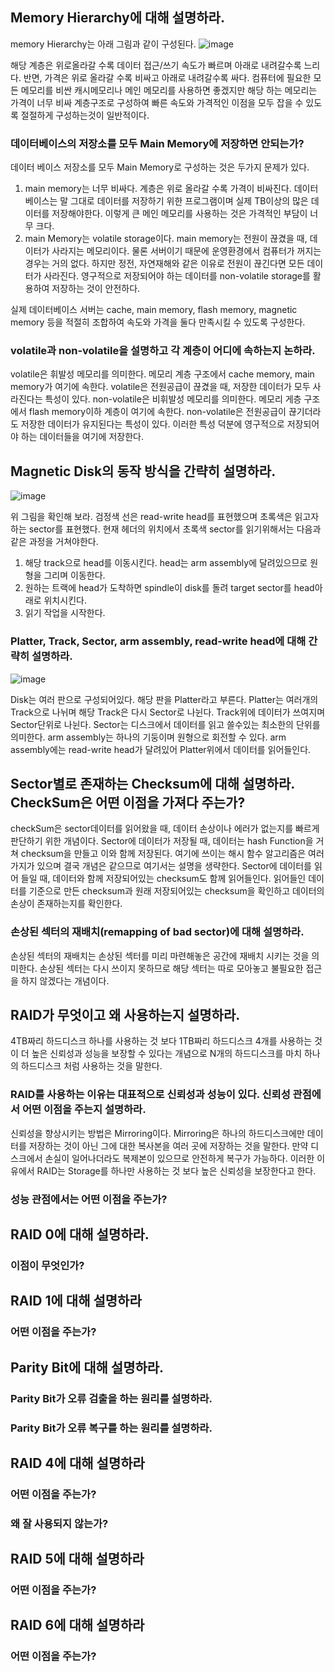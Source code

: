 ## Memory Hierarchy에 대해 설명하라.
memory Hierarchy는 아래 그림과 같이 구성된다.
![image](https://github.com/AZ-backend-study/Database/assets/46997074/a23f41bd-00f2-448b-9d2e-11d4ebc7e5db)

해당 계층은 위로올라갈 수록 데이터 접근/쓰기 속도가 빠르며 아래로 내려갈수록 느리다. 반면, 가격은 위로 올라갈 수록 비싸고 아래로 내려갈수록 싸다.
컴퓨터에 필요한 모든 메모리를 비싼 캐시메모리나 메인 메모리를 사용하면 좋겠지만 해당 하는 메모리는 가격이 너무 비싸 계층구조로 구성하여 빠른 속도와 가격적인 이점을 모두 잡을 수 있도록 절절하게 구성하는것이 일반적이다.
###  데이터베이스의 저장소를 모두 Main Memory에 저장하면 안되는가?
데이터 베이스 저장소를 모두 Main Memory로 구성하는 것은 두가지 문제가 있다.
1. main memory는 너무 비싸다.
계층은 위로 올라갈 수록 가격이 비싸진다. 데이터 베이스는 말 그대로 데이터를 저장하기 위한 프로그램이며 실제 TB이상의 많은 데이터를 저장해야한다. 이렇게 큰 메인 메모리를 사용하는 것은 가격적인 부담이 너무 크다.
2. main Memory는 volatile storage이다.
main memory는 전원이 끊겼을 때, 데이터가 사라지는 메모리이다. 물론 서버이기 때문에 운영환경에서 컴퓨터가 꺼지는 경우는 거의 없다. 하지만 정전, 자연재해와 같은 이유로 전원이 끊긴다면 모든 데이터가 사라진다. 영구적으로 저장되어야 하는 데이터를 non-volatile storage를 활용하여 저장하는 것이 안전하다.

실제 데이터베이스 서버는 cache, main memory, flash memory, magnetic memory 등을 적절히 조합하여 속도와 가격을 둘다 만족시킬 수 있도록 구성한다.

### volatile과 non-volatile을 설명하고 각 계층이 어디에 속하는지 논하라.
volatile은 휘발성 메모리를 의미한다. 메모리 계층 구조에서 cache memory, main memory가 여기에 속한다. volatile은 전원공급이 끊겼을 때, 저장한 데이터가 모두 사라진다는 특성이 있다.
non-volatile은 비휘발성 메모리를 의미한다. 메모리 게층 구조에서 flash memory이하 계층이 여기에 속한다. non-volatile은 전원공급이 끊기더라도 저장한 데이터가 유지된다는 특성이 있다. 이러한 특성 덕분에 영구적으로 저장되어야 하는 데이터들을 여기에 저장한다.

## Magnetic Disk의 동작 방식을 간략히 설명하라.
![image](https://github.com/AZ-backend-study/Database/assets/46997074/2ab8c6d3-7f3f-4f91-96ff-8ed18f1d8d2e)

위 그림을 확인해 보라. 검정색 선은 read-write head를 표현했으며 초록색은 읽고자 하는 sector를 표현했다. 현재 헤더의 위치에서 초록색 sector를 읽기위해서는 다음과 같은 과정을 거쳐야한다.
1. 해당 track으로 head를 이동시킨다. head는 arm assembly에 달려있으므로 원형을 그리며 이동한다.
2. 원하는 트랙에 head가 도착하면 spindle이 disk를 돌려 target sector를 head아래로 위치시킨다.
3. 읽기 작업을 시작한다.

### Platter, Track, Sector, arm assembly, read-write head에 대해 간략히 설명하라.
![image](https://github.com/AZ-backend-study/Database/assets/46997074/6d27f70d-2193-44b3-b5cf-ac8e6d1921ad)

Disk는 여러 판으로 구성되어있다. 해당 판을 Platter라고 부른다.
Platter는 여러개의 Track으로 나뉘며 해당 Track은 다시 Sector로 나뉜다. Track위에 데이터가 쓰여지며 Sector단위로 나뉜다.
Sector는 디스크에서 데이터를 읽고 쓸수있는 최소한의 단위를 의미한다.
arm assembly는 하나의 기둥이며 원형으로 회전할 수 있다. arm assembly에는 read-write head가 달려있어 Platter위에서 데이터를 읽어들인다.

## Sector별로 존재하는 Checksum에 대해 설명하라. CheckSum은 어떤 이점을 가져다 주는가?
checkSum은 sector데이터를 읽어왔을 때, 데이터 손상이나 에러가 없는지를 빠르게 판단하기 위한 개념이다.
Sector에 데이터가 저장될 때, 데이터는 hash Function을 거쳐 checksum을 만들고 이와 함께 저장된다. 여기에 쓰이는 해시 함수 알고리즘은 여러가지가 있으며 결국 개념은 같으므로 여기서는 설명을 생략한다.
Sector에 데이터를 읽어 들일 때, 데이터와 함께 저장되어있는 checksum도 함께 읽어들인다. 읽어들인 데이터를 기준으로 만든 checksum과 원래 저장되어있는 checksum을 확인하고 데이터의 손상이 존재하는지를 확인한다.

### 손상된 섹터의 재배치(remapping of bad sector)에 대해 설명하라.
손상된 섹터의 재배치는 손상된 섹터를 미리 마련해놓은 공간에 재배치 시키는 것을 의미한다. 손상된 섹터는 다시 쓰이지 못하므로 해당 섹터는 따로 모아놓고 불필요한 접근을 하지 않겠다는 개념이다.

## RAID가 무엇이고 왜 사용하는지 설명하라.
4TB짜리 하드디스크 하나를 사용하는 것 보다 1TB짜리 하드디스크 4개를 사용하는 것이 더 높은 신뢰성과 성능을 보장할 수 있다는 개념으로
N개의 하드디스크를 마치 하나의 하드디스크 처럼 사용하는 것을 말한다.
 
### RAID를 사용하는 이유는 대표적으로 신뢰성과 성능이 있다. 신뢰성 관점에서 어떤 이점을 주는지 설명하라.
신뢰성을 향상시키는 방법은 Mirroring이다. Mirroring은 하나의 하드디스크에만 데이터를 저장하는 것이 아닌 그에 대한 복사본을 여러 곳에 저장하는 것을 말한다. 만약 디스크에서 손실이 일어나더라도 복제본이 있으므로 안전하게 복구가 가능하다. 이러한 이유에서 RAID는 Storage를 하나만 사용하는 것 보다 높은 신뢰성을 보장한다고 한다.

### 성능 관점에서는 어떤 이점을 주는가?

## RAID 0에 대해 설명하라.

### 이점이 무엇인가?

## RAID 1에 대해 설명하라

### 어떤 이점을 주는가?

## Parity Bit에 대해 설명하라.

### Parity Bit가 오류 검출을 하는 원리를 설명하라.

### Parity Bit가 오류 복구를 하는 원리를 설명하라.

## RAID 4에 대해 설명하라

### 어떤 이점을 주는가?

### 왜 잘 사용되지 않는가?

## RAID 5에 대해 설명하라

### 어떤 이점을 주는가?

## RAID 6에 대해 설명하라

### 어떤 이점을 주는가?

